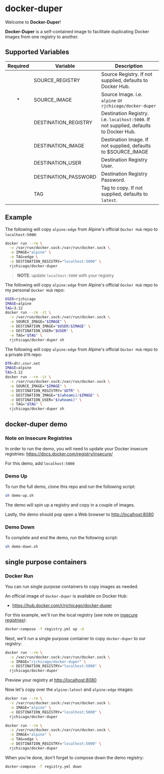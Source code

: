 # docker-duper

Welcome to **Docker-Duper**!

**Docker-Duper** is a self-contained image to facilitate duplicating Docker images from one registry to another.

## Supported Variables

| Required | Variable             | Description                                                                           |
|:--------:|----------------------|---------------------------------------------------------------------------------------|
|          | SOURCE_REGISTRY      | Source Registry. If not supplied, defaults to Docker Hub.                             |
|     *    | SOURCE_IMAGE         | Source Image. i.e. `alpine` or `rjchicago/docker-duper`                               |
|          | DESTINATION_REGISTRY | Destination Registry. i.e. `localhost:5000`. If not supplied, defaults to Docker Hub. |
|          | DESTINATION_IMAGE    | Destination Image. If not supplied, defaults to $SOURCE_IMAGE                         |
|          | DESTINATION_USER     | Destination Registry User.                                                            |
|          | DESTINATION_PASSWORD | Destination Registry Password.                                                        |
|          | TAG                  | Tag to copy. If not supplied, defaults to `latest`.                                   |

## Example

The following will copy `alpine:edge` from Alpine's official `Docker Hub` repo to `localhost:5000`:

``` sh
docker run --rm \
  -v /var/run/docker.sock:/var/run/docker.sock \
  -e IMAGE="alpine" \
  -e TAG=edge \
  -e DESTINATION_REGISTRY="localhost:5000" \
  rjchicago/docker-duper
```

> **NOTE**: update `localhost:5000` with your registry

The following will copy `alpine:edge` from Alpine's official `Docker Hub` repo to my personal `Docker Hub` repo:

``` sh
USER=rjchicago
IMAGE=alpine
TAG=3.12
docker run --rm -it \
  -v /var/run/docker.sock:/var/run/docker.sock \
  -e SOURCE_IMAGE="$IMAGE" \
  -e DESTINATION_IMAGE="$USER/$IMAGE" \
  -e DESTINATION_USER="$USER" \
  -e TAG="$TAG" \
  rjchicago/docker-duper sh
```

The following will copy `alpine:edge` from Alpine's official `Docker Hub` repo to a private `DTR` repo:

``` sh
DTR=dtr.cnvr.net
IMAGE=alpine
TAG=3.12
docker run --rm -it \
  -v /var/run/docker.sock:/var/run/docker.sock \
  -e SOURCE_IMAGE="$IMAGE" \
  -e DESTINATION_REGISTRY="$DTR" \
  -e DESTINATION_IMAGE="$(whoami)/$IMAGE" \
  -e DESTINATION_USER="$(whoami)" \
  -e TAG="$TAG" \
  rjchicago/docker-duper sh
```

## docker-duper demo

### <a name="note-insecure-registries"></a>Note on Insecure Registries

In order to run the demo, you will need to update your Docker insecure registries:
https://docs.docker.com/registry/insecure/

For this demo, add `localhost:5000`

### <a name="demo-up"></a>Demo Up

To run the full demo, clone this repo and run the following script:

``` sh
sh demo-up.sh
```

The demo will spin up a registry and copy in a couple of images.

Lastly, the demo should pop open a Web browser to <a href="http://localhost:8080" target="_blank">http://localhost:8080</a>

### <a name="demo-down"></a>Demo Down

To complete and end the demo, run the following script:

``` sh
sh demo-down.sh
```

## single purpose containers

### <a name="docker-run"></a>Docker Run

You can run single purpose containers to copy images as needed.

An official image of `docker-duper` is available on Docker Hub:

* https://hub.docker.com/r/rjchicago/docker-duper

For this example, we'll run the local registry (see note on [insecure registries](#note-insecure-registries)):

``` sh
docker-compose -f registry.yml up -d
```

Next, we'll run a single purpose container to copy `docker-duper` to our registry:

``` sh
docker run --rm \
  -v /var/run/docker.sock:/var/run/docker.sock \
  -e IMAGE="rjchicago/docker-duper" \
  -e DESTINATION_REGISTRY="localhost:5000" \
  rjchicago/docker-duper
```

Preview your registry at <a href="http://localhost:8080" target="_blank">http://localhost:8080</a>

Now let's copy over the `alpine:latest` and `alpine:edge` images:

``` sh
docker run --rm \
  -v /var/run/docker.sock:/var/run/docker.sock \
  -e IMAGE="alpine" \
  -e DESTINATION_REGISTRY="localhost:5000" \
  rjchicago/docker-duper
```

``` sh
docker run --rm \
  -v /var/run/docker.sock:/var/run/docker.sock \
  -e IMAGE="alpine" \
  -e TAG=edge \
  -e DESTINATION_REGISTRY="localhost:5000" \
  rjchicago/docker-duper
```

When you're done, don't forget to compose down the demo registry:

``` sh
docker-compose -f registry.yml down
```
